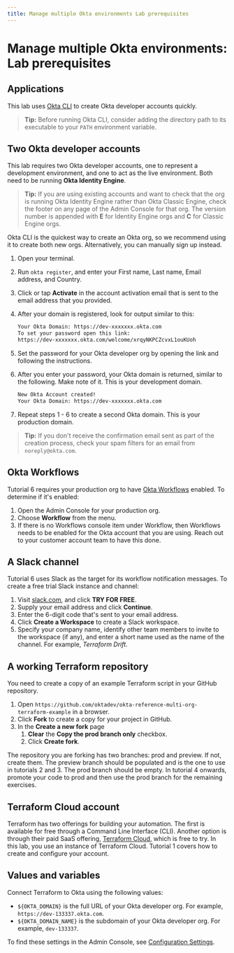 ```yaml
---
title: Manage multiple Okta environments Lab prerequisites
---
```


# Manage multiple Okta environments: Lab prerequisites

## Applications

This lab uses [Okta CLI](https://cli.okta.com/) to create Okta developer accounts quickly.

> **Tip:** Before running Okta CLI, consider adding the directory path to its executable to your `PATH` environment variable.

## Two Okta developer accounts

This lab requires two Okta developer accounts, one to represent a development environment, and one to act as the live environment. Both need to be running **Okta Identity Engine**.

> **Tip:** If you are using existing accounts and want to check that the org is running Okta Identity Engine rather than Okta Classic Engine, check the footer on any page of the Admin Console for that org. The version number is appended with **E** for Identity Engine orgs and **C** for Classic Engine orgs.

Okta CLI is the quickest way to create an Okta org, so we recommend using it to create both new orgs. Alternatively, you can manually sign up instead.

1. Open your terminal.
2. Run `okta register`, and enter your First name, Last name, Email address, and Country.
3. Click or tap **Activate** in the account activation email that is sent to the email address that you provided.
4. After your domain is registered, look for output similar to this:

   ```txt
   Your Okta Domain: https://dev-xxxxxxx.okta.com
   To set your password open this link:
   https://dev-xxxxxxx.okta.com/welcome/xrqyNKPCZcvxL1ouKUoh
   ```

5. Set the password for your Okta developer org by opening the link and following the instructions.
6. After you enter your password, your Okta domain is returned, similar to the following. Make note of it. This is your development domain.

   ```txt
   New Okta Account created!
   Your Okta Domain: https://dev-xxxxxxx.okta.com
   ```

7. Repeat steps 1 - 6 to create a second Okta domain. This is your production domain.

> **Tip:** If you don't receive the confirmation email sent as part of the creation process, check your spam filters for an email from `noreply@okta.com`.

## Okta Workflows

Tutorial 6 requires your production org to have [Okta Workflows](https://www.okta.com/platform/workflows/) enabled. To determine if it's enabled:

1. Open the Admin Console for your production org.
2. Choose **Workflow** from the menu.
3. If there is no Workflows console item under Workflow, then Workflows needs to be enabled for the Okta account that you are using. Reach out to your customer account team to have this done.

## A Slack channel

Tutorial 6 uses Slack as the target for its workflow notification messages. To create a free trial Slack instance and channel:

1. Visit [slack.com](https://slack.com), and click **TRY FOR FREE**.
2. Supply your email address and click **Continue**.
3. Enter the 6-digit code that's sent to your email address.
4. Click **Create a Workspace** to create a Slack workspace.
5. Specify your company name, identify other team members to invite to the workspace (if any), and enter a short name used as the name of the channel. For example, _Terraform Drift_.

## A working Terraform repository

You need to create a copy of an example Terraform script in your GitHub repository.

1. Open `https://github.com/oktadev/okta-reference-multi-org-terraform-example` in a browser.
2. Click **Fork** to create a copy for your project in GitHub.
3. In the **Create a new fork** page
   1. **Clear** the **Copy the prod branch only** checkbox.
   1. Click **Create fork**.

The repository you are forking has two branches: prod and preview. If not, create them. The preview branch should be populated and is the one to use in tutorials 2 and 3. The prod branch should be empty. In tutorial 4 onwards, promote your code to prod and then use the prod branch for the remaining exercises.

## Terraform Cloud account

Terraform has two offerings for building your automation. The first is available for free through a Command Line Interface (CLI). Another option is through their paid SaaS offering, [Terraform Cloud](https://cloud.hashicorp.com/products/terraform), which is free to try. In this lab, you use an instance of Terraform Cloud. Tutorial 1 covers how to create and configure your account.

## Values and variables

Connect Terraform to Okta using the following values:

* `${OKTA_DOMAIN}` is the full URL of your Okta developer org.
   For example, `https://dev-133337.okta.com`.
* `${OKTA_DOMAIN_NAME}` is the subdomain of your Okta developer org.
   For example, `dev-133337`.

To find these settings in the Admin Console, see [Configuration Settings](/docs/guides/oie-embedded-common-download-setup-app/java/main/#configuration-settings).
